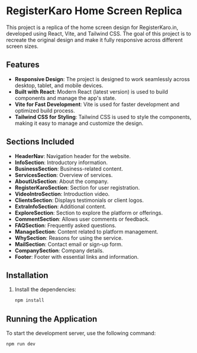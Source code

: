 # RegisterKaro Home Screen Replica

This project is a replica of the home screen design for RegisterKaro.in, developed using React, Vite, and Tailwind CSS. The goal of this project is to recreate the original design and make it fully responsive across different screen sizes.

## Features

- **Responsive Design**: The project is designed to work seamlessly across desktop, tablet, and mobile devices.
- **Built with React**: Modern React (latest version) is used to build components and manage the app's state.
- **Vite for Fast Development**: Vite is used for faster development and optimized build process.
- **Tailwind CSS for Styling**: Tailwind CSS is used to style the components, making it easy to manage and customize the design.

## Sections Included

- **HeaderNav**: Navigation header for the website.
- **InfoSection**: Introductory information.
- **BusinessSection**: Business-related content.
- **ServicesSection**: Overview of services.
- **AboutUsSection**: About the company.
- **RegisterKaroSection**: Section for user registration.
- **VideoIntroSection**: Introduction video.
- **ClientsSection**: Displays testimonials or client logos.
- **ExtraInfoSection**: Additional content.
- **ExploreSection**: Section to explore the platform or offerings.
- **CommentSection**: Allows user comments or feedback.
- **FAQSection**: Frequently asked questions.
- **ManageSection**: Content related to platform management.
- **WhySection**: Reasons for using the service.
- **MailSection**: Contact email or sign-up form.
- **CompanySection**: Company details.
- **Footer**: Footer with essential links and information.

## Installation

1. Install the dependencies:
   ```bash
   npm install
   ```

## Running the Application

To start the development server, use the following command:

```bash
npm run dev
```
